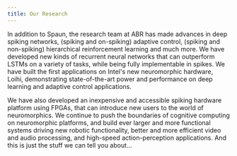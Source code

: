 ```yaml
---
title: Our Research
---
```


In addition to Spaun, the research team at ABR has made advances in deep spiking networks, (spiking and on-spiking) adaptive control, (spiking and non-spiking) hierarchical reinforcement learning and much more.  We have developed new kinds of recurrent neural networks that can outperform LSTMs on a variety of tasks, while being fully implementable in spikes.  We have built the first applications on Intel's new neuromorphic hardware, Loihi, demonstrating state-of-the-art power and performance on deep learning and adaptive control applications. 

We have also developed an inexpensive and accessible spiking hardware platform using FPGAs, that can introduce new users to the world of neuromorphics.  We continue to push the boundaries of cognitive computing on neuromorphic platforms, and build ever larger and more functional systems driving new robotic functionality, better and more efficient video and audio processing, and high-speed action-perception applications.  And this is just the stuff we can tell you about...
